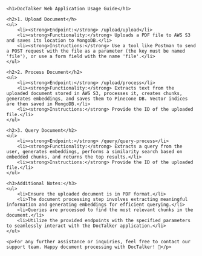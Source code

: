     <h1>DocTalker Web Application Usage Guide</h1>

    <h2>1. Upload Document</h>
    <ul>
        <li><strong>Endpoint:</strong> /upload/upload</li>
        <li><strong>Functionality:</strong> Uploads a PDF file to AWS S3 and saves its location to MongoDB.</li>
        <li><strong>Instructions:</strong> Use a tool like Postman to send a POST request with the file as a parameter (the key must be named 'file'), or use a form field with the name 'file'.</li>
    </ul>

    <h2>2. Process Document</h2>
    <ul>
        <li><strong>Endpoint:</strong> /upload/process</li>
        <li><strong>Functionality:</strong> Extracts text from the uploaded document stored in AWS S3, processes it, creates chunks, generates embeddings, and saves them to Pinecone DB. Vector indices are then saved in MongoDB.</li>
        <li><strong>Instructions:</strong> Provide the ID of the uploaded file.</li>
    </ul>

    <h2>3. Query Document</h2>
    <ul>
        <li><strong>Endpoint:</strong> /query/query-process</li>
        <li><strong>Functionality:</strong> Extracts a query from the user, generates embeddings, performs a similarity search based on embedded chunks, and returns the top results.</li>
        <li><strong>Instructions:</strong> Provide the ID of the uploaded file.</li>
    </ul>

    <h3>Additional Notes:</h3>
    <ul>
        <li>Ensure the uploaded document is in PDF format.</li>
        <li>The document processing step involves extracting meaningful information and generating embeddings for efficient querying.</li>
        <li>Queries are processed to find the most relevant chunks in the document.</li>
        <li>Utilize the provided endpoints with the specified parameters to seamlessly interact with the DocTalker application.</li>
    </ul>

    <p>For any further assistance or inquiries, feel free to contact our support team. Happy document processing with DocTalker! 🚀</p>
